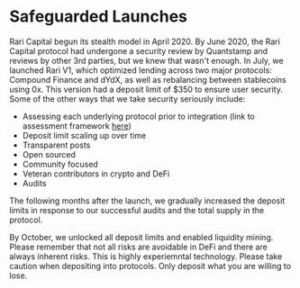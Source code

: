 # Safeguarded Launches 

Rari Capital begun its stealth model in April 2020. By June 2020, the Rari Capital protocol had undergone a security review by Quantstamp and reviews by other 3rd parties, but we knew that wasn't enough. In July, we launched Rari V1, which optimized lending across two major protocols: Compound Finance and dYdX, as well as rebalancing between stablecoins using 0x. This version had a deposit limit of $350 to ensure user security. Some of the other ways that we take security seriously include:

- Assessing each underlying protocol prior to integration (link to assessment framework [here](https://www.notion.so/Rari-Strategy-Assessment-Framework-2d1edffcf80f4750973f6e90e97b70a4))
- Deposit limit scaling up over time
- Transparent posts
- Open sourced
- Community focused
- Veteran contributors in crypto and DeFi
- Audits

The following months after the launch, we gradually increased the deposit limits in response to our successful audits and the total supply in the protocol.

By October, we unlocked all deposit limits and enabled liquidity mining. Please remember that not all risks are avoidable in DeFi and there are always inherent risks. This is highly experiemntal technology. Please take caution when depositing into protocols. Only deposit what you are willing to lose.